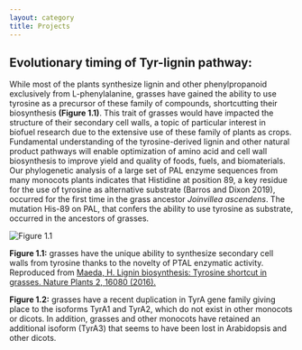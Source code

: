 ```yaml
---
layout: category
title: Projects
---
```

## Evolutionary timing of Tyr-lignin pathway:

While most of the plants synthesize lignin and other phenylpropanoid exclusively from L-phenylalanine, grasses have gained the ability to use tyrosine as a precursor of these family of compounds, shortcutting their biosynthesis **(Figure 1.1)**. This trait of grasses would have impacted the structure of their secondary cell walls, a topic of particular interest in biofuel research due to the extensive use of these family of plants as crops. Fundamental understanding of the tyrosine-derived lignin and other natural product pathways will enable optimization of amino acid and cell wall biosynthesis to improve yield and quality of foods, fuels, and biomaterials. Our phylogenetic analysis of a large set of PAL enzyme sequences from many monocots plants indicates that Histidine at position 89, a key residue for the use of tyrosine as alternative substrate (Barros and Dixon 2019), occurred for the first time in the grass ancestor *Joinvillea ascendens*. The mutation His-89 on PAL, that confers the ability to use tyrosine as substrate, occurred in the ancestors of grasses.

![Figure 1.1](https://github.com/HiroshiLab/PGRP/assets/figure1.1.jpg)

**Figure 1.1:** grasses have the unique ability to synthesize secondary cell walls from tyrosine thanks to the novelty of PTAL enzymatic activity. Reproduced from <a href="https://doi.org/10.1038/nplants.2016.80"> Maeda, H. Lignin biosynthesis: Tyrosine shortcut in grasses. Nature Plants 2, 16080 (2016).</a>



**Figure 1.2:** grasses have a recent duplication in TyrA gene family giving place to the isoforms TyrA1 and TyrA2, which do not exist in other monocots or dicots. In addition, grasses and other monocots have retained an additional isoform (TyrA3) that seems to have been lost in Arabidopsis and other dicots.
